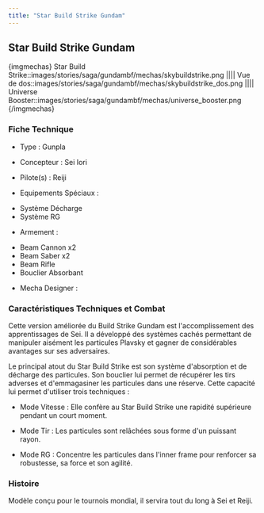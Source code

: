 ```yaml
---
title: "Star Build Strike Gundam"
---
```


Star Build Strike Gundam
------------------------


{imgmechas}
Star Build Strike::images/stories/saga/gundambf/mechas/skybuildstrike.png
||||
Vue de dos::images/stories/saga/gundambf/mechas/skybuildstrike\_dos.png
||||
Universe Booster::images/stories/saga/gundambf/mechas/universe\_booster.png
{/imgmechas}
### Fiche Technique



- Type : Gunpla
  
- Concepteur : Sei Iori
  
- Pilote(s) : Reiji
  
- Equipements Spéciaux :


* Système Décharge
* Système RG


- Armement :


* Beam Cannon x2
* Beam Saber x2
* Beam Rifle
* Bouclier Absorbant


- Mecha Designer : 


### Caractéristiques Techniques et Combat


Cette version améliorée du Build Strike Gundam est l'accomplissement des apprentissages de Sei. Il a développé des systèmes cachés permettant de manipuler aisément les particules Plavsky et gagner de considérables avantages sur ses adversaires.


Le principal atout du Star Build Strike est son système d'absorption et de décharge des particules. Son bouclier lui permet de récupérer les tirs adverses et d'emmagasiner les particules dans une réserve. Cette capacité lui permet d'utiliser trois techniques : 
  
- Mode Vitesse : Elle confère au Star Build Strike une rapidité supérieure pendant un court moment.
  
- Mode Tir : Les particules sont relâchées sous forme d'un puissant rayon.
  
- Mode RG : Concentre les particules dans l'inner frame pour renforcer sa robustesse, sa force et son agilité.



### Histoire


Modèle conçu pour le tournois mondial, il servira tout du long à Sei et Reiji.


